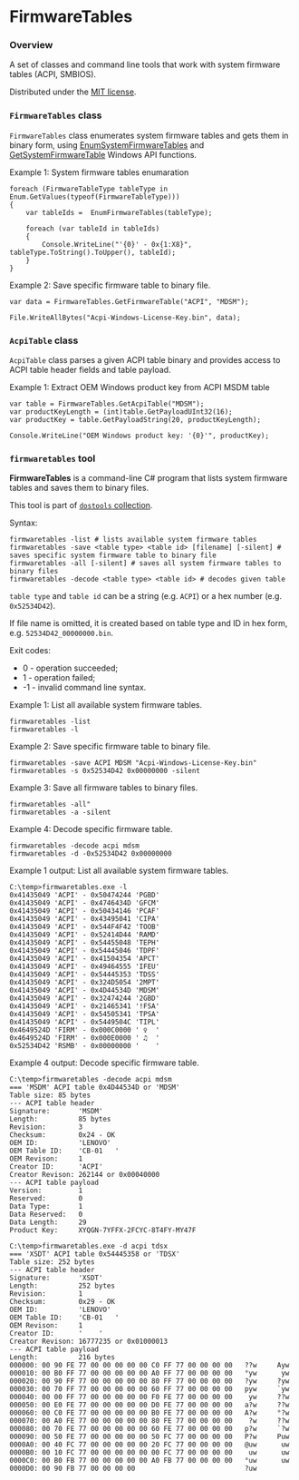 # FirmwareTables

### Overview

A set of classes and command line tools that work with system firmware tables (ACPI, SMBIOS).

Distributed under the [MIT license](http://opensource.org/licenses/MIT).

### `FirmwareTables` class

`FirmwareTables` class enumerates system firmware tables and gets them in binary form, using [EnumSystemFirmwareTables](https://msdn.microsoft.com/en-us/library/windows/desktop/ms724259.aspx) and [GetSystemFirmwareTable](https://msdn.microsoft.com/en-us/library/windows/desktop/ms724379.aspx) Windows API functions.

Example 1: System firmware tables enumaration

```
foreach (FirmwareTableType tableType in Enum.GetValues(typeof(FirmwareTableType)))
{
    var tableIds =  EnumFirmwareTables(tableType);

    foreach (var tableId in tableIds)
    {
        Console.WriteLine("'{0}' - 0x{1:X8}", tableType.ToString().ToUpper(), tableId);
    }
}
```

Example 2: Save specific firmware table to binary file.

```
var data = FirmwareTables.GetFirmwareTable("ACPI", "MDSM");

File.WriteAllBytes("Acpi-Windows-License-Key.bin", data);
```

### `AcpiTable` class

`AcpiTable` class parses a given ACPI table binary and provides access to ACPI table header fields and table payload.

Example 1: Extract OEM Windows product key from ACPI MSDM table

```
var table = FirmwareTables.GetAcpiTable("MDSM");
var productKeyLength = (int)table.GetPayloadUInt32(16);
var productKey = table.GetPayloadString(20, productKeyLength);

Console.WriteLine("OEM Windows product key: '{0}'", productKey);
```

### `firmwaretables` tool

**FirmwareTables** is a command-line C# program that lists system firmware tables and saves them to binary files.

This tool is part of [`dostools` collection](https://github.com/vurdalakov/dostools). 

Syntax:

```
firmwaretables -list # lists available system firmware tables
firmwaretables -save <table type> <table id> [filename] [-silent] # saves specific system firmware table to binary file
firmwaretables -all [-silent] # saves all system firmware tables to binary files
firmwaretables -decode <table type> <table id> # decodes given table
```

`table type` and `table id` can be a string (e.g. `ACPI`) or a hex number (e.g. `0x52534D42`).

If file name is omitted, it is created based on table type and ID in hex form, e.g. `52534D42_00000000.bin`.

Exit codes:

* 0 - operation succeeded;
* 1 - operation failed;
* -1 - invalid command line syntax.

Example 1: List all available system firmware tables.

```
firmwaretables -list
firmwaretables -l
```

Example 2: Save specific firmware table to binary file.

```
firmwaretables -save ACPI MDSM "Acpi-Windows-License-Key.bin"
firmwaretables -s 0x52534D42 0x00000000 -silent
```

Example 3: Save all firmware tables to binary files.

```
firmwaretables -all"
firmwaretables -a -silent
```

Example 4: Decode specific firmware table.

```
firmwaretables -decode acpi mdsm
firmwaretables -d -0x52534D42 0x00000000
```

Example 1 output: List all available system firmware tables.

```
C:\temp>firmwaretables.exe -l
0x41435049 'ACPI' - 0x50474244 'PGBD'
0x41435049 'ACPI' - 0x4746434D 'GFCM'
0x41435049 'ACPI' - 0x50434146 'PCAF'
0x41435049 'ACPI' - 0x43495041 'CIPA'
0x41435049 'ACPI' - 0x544F4F42 'TOOB'
0x41435049 'ACPI' - 0x52414D44 'RAMD'
0x41435049 'ACPI' - 0x54455048 'TEPH'
0x41435049 'ACPI' - 0x54445046 'TDPF'
0x41435049 'ACPI' - 0x41504354 'APCT'
0x41435049 'ACPI' - 0x49464555 'IFEU'
0x41435049 'ACPI' - 0x54445353 'TDSS'
0x41435049 'ACPI' - 0x324D5054 '2MPT'
0x41435049 'ACPI' - 0x4D44534D 'MDSM'
0x41435049 'ACPI' - 0x32474244 '2GBD'
0x41435049 'ACPI' - 0x21465341 '!FSA'
0x41435049 'ACPI' - 0x54505341 'TPSA'
0x41435049 'ACPI' - 0x5449504C 'TIPL'
0x4649524D 'FIRM' - 0x000C0000 ' ♀  '
0x4649524D 'FIRM' - 0x000E0000 ' ♫  '
0x52534D42 'RSMB' - 0x00000000 '    '
```

Example 4 output: Decode specific firmware table.

```
C:\temp>firmwaretables -decode acpi mdsm
=== 'MSDM' ACPI table 0x4D44534D or 'MDSM'
Table size: 85 bytes
--- ACPI table header
Signature:       'MSDM'
Length:          85 bytes
Revision:        3
Checksum:        0x24 - OK
OEM ID:          'LENOVO'
OEM Table ID:    'CB-01   '
OEM Revison:     1
Creator ID:      'ACPI'
Creator Revison: 262144 or 0x00040000
--- ACPI table payload
Version:         1
Reserved:        0
Data Type:       1
Data Reserved:   0
Data Length:     29
Product Key:     XYQGN-7YFFX-2FCYC-8T4FY-MY47F
```

```
C:\temp>firmwaretables.exe -d acpi tdsx
=== 'XSDT' ACPI table 0x54445358 or 'TDSX'
Table size: 252 bytes
--- ACPI table header
Signature:       'XSDT'
Length:          252 bytes
Revision:        1
Checksum:        0x29 - OK
OEM ID:          'LENOVO'
OEM Table ID:    'CB-01   '
OEM Revison:     1
Creator ID:      '    '
Creator Revison: 16777235 or 0x01000013
--- ACPI table payload
Length:          216 bytes
000000: 00 90 FE 77 00 00 00 00 00 C0 FF 77 00 00 00 00   ??w     Ayw
000010: 00 B0 FF 77 00 00 00 00 00 A0 FF 77 00 00 00 00   °yw      yw
000020: 00 90 FF 77 00 00 00 00 00 80 FF 77 00 00 00 00   ?yw     ?yw
000030: 00 70 FF 77 00 00 00 00 00 60 FF 77 00 00 00 00   pyw     `yw
000040: 00 00 FF 77 00 00 00 00 00 F0 FE 77 00 00 00 00    yw     ??w
000050: 00 E0 FE 77 00 00 00 00 00 D0 FE 77 00 00 00 00   a?w     ??w
000060: 00 C0 FE 77 00 00 00 00 00 B0 FE 77 00 00 00 00   A?w     °?w
000070: 00 A0 FE 77 00 00 00 00 00 80 FE 77 00 00 00 00    ?w     ??w
000080: 00 70 FE 77 00 00 00 00 00 60 FE 77 00 00 00 00   p?w     `?w
000090: 00 50 FE 77 00 00 00 00 00 50 FC 77 00 00 00 00   P?w     Puw
0000A0: 00 40 FC 77 00 00 00 00 00 20 FC 77 00 00 00 00   @uw      uw
0000B0: 00 10 FC 77 00 00 00 00 00 00 FC 77 00 00 00 00    uw      uw
0000C0: 00 B0 FB 77 00 00 00 00 00 A0 FB 77 00 00 00 00   °uw      uw
0000D0: 00 90 FB 77 00 00 00 00                           ?uw
```
